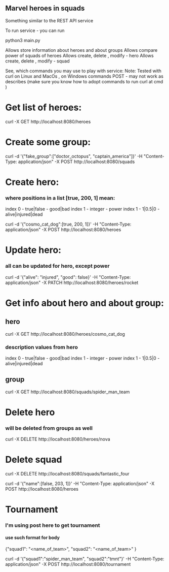 ## Marvel heroes in squads
Something similar to the REST API service

To run service - you can run

python3 main.py


Allows store information about heroes and about groups
Allows compare power of squads of heroes
Allows create, delete , modify - hero
Allows create, delete , modify - squad


See, which commands you may use to play with service:
Note: Tested with curl on Linux and MacOs ,
on Windows commands POST  - may not work as describes
(make sure you know how to adopt commands to run curl at cmd )

# Get list of heroes:

curl -X GET  http://localhost:8080/heroes


# Create some group:
curl -d '{"fake_group":["doctor_octopus", "captain_america"]}' -H
"Content-Type:
application/json" -X POST  http://localhost:8080/squads


# Create hero:
### where positions in a list [true, 200, 1] mean:
index 0 - true|false -  good|bad
index 1 - integer    -  power
index 1 - 1|0.5|0    -  alive|injured|dead

curl -d '{"cosmo_cat_dog":[true, 200, 1]}' -H "Content-Type:
application/json" -X
POST
http://localhost:8080/heroes

# Update hero:
### all can be updated for hero,  except power
curl -d '{"alive": "injured", "good": false}' -H "Content-Type: application/json" -X PATCH  http://localhost:8080/heroes/rocket

# Get info about hero and about group:

## hero
curl -X GET  http://localhost:8080/heroes/cosmo_cat_dog
### description values from hero
index 0 - true|false -  good|bad
index 1 - integer    -  power
index 1 - 1|0.5|0    -  alive|injured|dead


## group
curl  -X GET  http://localhost:8080/squads/spider_man_team


# Delete hero
### will be deleted from groups as well
curl  -X DELETE  http://localhost:8080/heroes/nova

# Delete squad
curl  -X DELETE  http://localhost:8080/squads/fantastic_four


curl -d '{"name":[false, 203, 1]}' -H "Content-Type: application/json" -X POST  http://localhost:8080/heroes

# Tournament
### I'm using post here to get tournament
#### use such format for body
{"squad1": "<name_of_team>",
 "squad2": "<name_of_team>"
}

 curl -d '{"squad1":"spider_man_team", "squad2":"tmnt"}' -H "Content-Type: application/json" -X POST  http://localhost:8080/tournament